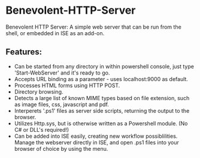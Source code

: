 # Benevolent-HTTP-Server
Benevolent HTTP Server: A simple web server that can be run from the shell, or embedded in ISE as an add-on.

## Features:
- Can be started from any directory in within powershell console, just type 'Start-WebServer' and it's ready to go.
- Accepts URL binding as a parameter - uses localhost:9000 as default.
- Processes HTML forms using HTTP POST.
- Directory browsing.
- Detects a large list of known MIME types based on file extension, such as image files, css, javascript and pdf.
- Interperets '.ps1' files as server side scripts, returning the output to the browser.
- Utilizes Http.sys, but is otherwise written as a Powershell module. (No C# or DLL's required!)
- Can be added into ISE easily, creating new workflow possiblilities. Manage the webserver directly in ISE, and open .ps1 files into your browser of choice by using the menu.
